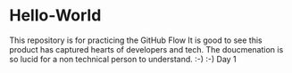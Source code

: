 # Hello-World
 This repository is for practicing the GitHub Flow
It is good to see this product has captured hearts of developers and tech. The doucmenation is so lucid for a non technical person to understand.
:-) :-) Day 1

